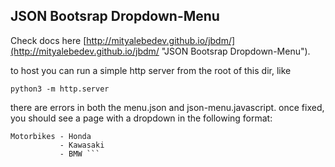 ## JSON Bootsrap Dropdown-Menu

Check docs here [http://mityalebedev.github.io/jbdm/](http://mityalebedev.github.io/jbdm/ "JSON Bootsrap Dropdown-Menu").

to host you can run a simple http server from the root of this dir, like

``` python3 -m http.server ```

there are errors in both the menu.json and json-menu.javascript.  once fixed, you should see a page with a dropdown in the following format:

``` Cars - Toyota - Corolla - 2013
Motorbikes - Honda
           - Kawasaki
           - BMW ```
